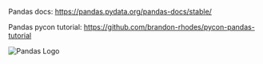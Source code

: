 Pandas docs: https://pandas.pydata.org/pandas-docs/stable/

Pandas pycon tutorial: https://github.com/brandon-rhodes/pycon-pandas-tutorial

![Pandas Logo](https://pandas.pydata.org/_static/pandas_logo.png)
